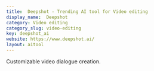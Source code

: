```yaml
---
title:  Deepshot - Trending AI tool for Video editing
display_name:  Deepshot
category: Video editing
category_slug: video-editing
key: deepshot_ai
website: https://www.deepshot.ai/
layout: aitool
---
```


Customizable video dialogue creation.
